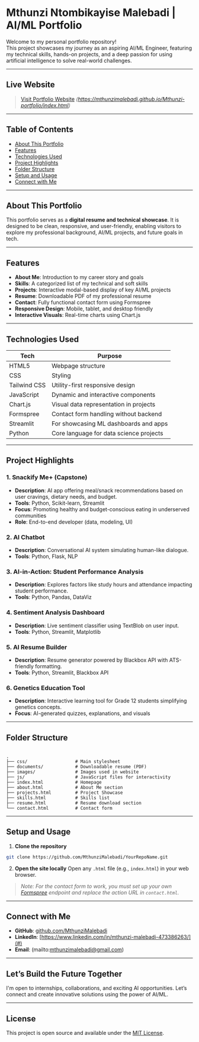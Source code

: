 
# Mthunzi Ntombikayise Malebadi | AI/ML Portfolio

Welcome to my personal portfolio repository!   
This project showcases my journey as an aspiring AI/ML Engineer, featuring my technical skills, hands-on projects, and a deep passion for using artificial intelligence to solve real-world challenges.

---

##  Live Website

>  [Visit Portfolio Website](#) *(https://mthunzimalebadi.github.io/Mthunzi-portfolio/index.html)*

---

##  Table of Contents

- [About This Portfolio](#about-this-portfolio)
- [Features](#features)
- [Technologies Used](#technologies-used)
- [Project Highlights](#project-highlights)
- [Folder Structure](#folder-structure)
- [Setup and Usage](#setup-and-usage)
- [Connect with Me](#connect-with-me)

---

##  About This Portfolio

This portfolio serves as a **digital resume and technical showcase**. It is designed to be clean, responsive, and user-friendly, enabling visitors to explore my professional background, AI/ML projects, and future goals in tech.

---

##  Features

- **About Me**: Introduction to my career story and goals  
- **Skills**: A categorized list of my technical and soft skills  
- **Projects**: Interactive modal-based display of key AI/ML projects  
- **Resume**: Downloadable PDF of my professional resume  
- **Contact**: Fully functional contact form using Formspree  
- **Responsive Design**: Mobile, tablet, and desktop friendly  
- **Interactive Visuals**: Real-time charts using Chart.js  

---

##  Technologies Used

| Tech           | Purpose                                       |
|----------------|-----------------------------------------------|
| HTML5          | Webpage structure                             |
| CSS           | Styling                                        |
| Tailwind CSS   | Utility-first responsive design               |
| JavaScript     | Dynamic and interactive components            |
| Chart.js       | Visual data representation in projects        |
| Formspree      | Contact form handling without backend         |
| Streamlit      | For showcasing ML dashboards and apps         |
| Python         | Core language for data science projects       |

---

##  Project Highlights

### 1. **Snackify Me+ (Capstone)**
- **Description**: AI app offering meal/snack recommendations based on user cravings, dietary needs, and budget.
- **Tools**: Python, Scikit-learn, Streamlit
- **Focus**: Promoting healthy and budget-conscious eating in underserved communities  
- **Role**: End-to-end developer (data, modeling, UI)

### 2. **AI Chatbot**
- **Description**: Conversational AI system simulating human-like dialogue.
- **Tools**: Python, Flask, NLP

### 3. **AI-in-Action: Student Performance Analysis**
- **Description**: Explores factors like study hours and attendance impacting student performance.
- **Tools**: Python, Pandas, DataViz

### 4. **Sentiment Analysis Dashboard**
- **Description**: Live sentiment classifier using TextBlob on user input.
- **Tools**: Python, Streamlit, Matplotlib

### 5. **AI Resume Builder**
- **Description**: Resume generator powered by Blackbox API with ATS-friendly formatting.
- **Tools**: Python, Streamlit, Blackbox API

### 6. **Genetics Education Tool**
- **Description**: Interactive learning tool for Grade 12 students simplifying genetics concepts.
- **Focus**: AI-generated quizzes, explanations, and visuals

---

##  Folder Structure

```

.
├── css/                  # Main stylesheet
├── documents/            # Downloadable resume (PDF)
├── images/               # Images used in website
├── js/                   # JavaScript files for interactivity
├── index.html            # Homepage
├── about.html            # About Me section
├── projects.html         # Project Showcase
├── skills.html           # Skills list
├── resume.html           # Resume download section
└── contact.html          # Contact form

````

---

##  Setup and Usage

1. **Clone the repository**
```bash
git clone https://github.com/MthunziMalebadi/YourRepoName.git

````

2. **Open the site locally**
   Open any `.html` file (e.g., `index.html`) in your web browser.

>  *Note: For the contact form to work, you must set up your own [Formspree](https://formspree.io/) endpoint and replace the action URL in `contact.html`.*

---

##  Connect with Me

* **GitHub**: [github.com/MthunziMalebadi](https://github.com/MthunziMalebadi)
* **LinkedIn**: [https://www.linkedin.com/in/mthunzi-malebadi-473386263/](#)
* **Email**: (mailto:mthunzimalebadi@gmail.com)

---

##  Let’s Build the Future Together

I'm open to internships, collaborations, and exciting AI opportunities. Let’s connect and create innovative solutions using the power of AI/ML.

---

## License

This project is open source and available under the [MIT License](LICENSE).


